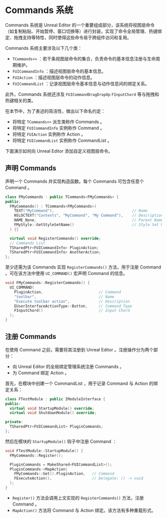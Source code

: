 # Commands 系统

Commands 系统是 Unreal Editor 的一个重要组成部分，该系统将视图层命令（如复制粘贴、开始暂停、窗口切换等）进行封装，实现了命令全局管理、热键绑定、拖拽支持等特性，同时使得这些命令易于跨组件访问和复用。

Commands 系统主要涉及以下几个类：

- `TCommands<>` ：若干条视图层命令的集合，负责命令的基本信息注册与生命周期维护。
- `FUICommandInfo` ：描述视图层命令的基本信息。
- `FUIAction` ：描述视图层命令的动作信息。
- `FUICommandList` ：记录视图层命令基本信息与动作信息间的绑定关系。

此外，Commands 系统还涉及 `FUICommandDragDropOp` `FInputChord` 等与拖拽和热键相关的类。

在本节中，为了表述的简洁性，做出以下命名约定：

- 将特定 `TCommands<>` 派生类称作 Commands 。
- 将特定 `FUICommandInfo` 实例称作 Command 。
- 将特定 `FUIAction` 实例称作 Action 。
- 将特定 `FUICommandList` 实例称作 CommandList 。

下面演示如何向 Unreal Editor 添加自定义视图层命令。

## 声明 Commands

声明一个 Commands 并实现构造函数。每个 Commands 可包含任意个 Command 。

```cpp
class FMyCommands : public TCommands<FMyCommands> {
public:
  FMyCommands() : TCommands<FMyCommands>(
    TEXT("MyCommand"),                                   // Name
    NSLOCTEXT("Contexts", "MyCommand", "My Command"),    // Description
    NAME_None,                                           // Parent Name
    FMyStyle::GetStyleSetName()                          // Style Set Name
  ) {}

  virtual void RegisterCommands() override;
  // Commands List
  TSharedPtr<FUICommandInfo> PluginAction;
  TSharedPtr<FUICommandInfo> AnotherAction;
};
```

至少还需为该 Commands 实现 `RegisterCommands()` 方法，用于注册 Command 。可在该方法中使用 `UI_COMMAND()` 宏声明 Command 的信息。

```cpp
void FMyCommands::RegisterCommands() {
  UI_COMMAND(
    PluginAction,                         // Command
    "toolbar",                            // Name
    "Execute toolbar action",             // Description
    EUserInterfaceActionType::Button,     // Command Type
    FInputChord()                         // Input Chord
  );
}
```

## 注册 Commands

在使用 Command 之前，需要将其注册到 Unreal Editor 。注册操作分为两个部分：

- 向 Unreal Editor 的全局绑定管理系统注册 Commands 。
- 为 Command 绑定 Action 。

首先，在模块中创建一个 CommandList ，用于记录 Command 与 Action 的绑定关系：

```cpp
class FTestModule : public IModuleInterface {
public:
  virtual void StartupModule() override;
  virtual void ShutdownModule() override;

private:
  TSharedPtr<FUICommandList> PluginCommands;
};
```

然后在模块的 `StartupModule()` 钩子中注册 Command ：

```cpp
void FTestModule::StartupModule() {
  FMyCommands::Register();

  PluginCommands = MakeShared<FUICommandList>();
  PluginCommands->MapAction(
    FMyCommands::Get().PluginAction,   // Command
    FExecuteAction(),                  // Delegate: () -> void
  );
}
```

- `Register()` 方法会调用上文实现的 `RegisterCommands()` 方法，注册 Command 。
- `MapAction()` 方法将 Command 与 Action 绑定。该方法有多种重载形式。
